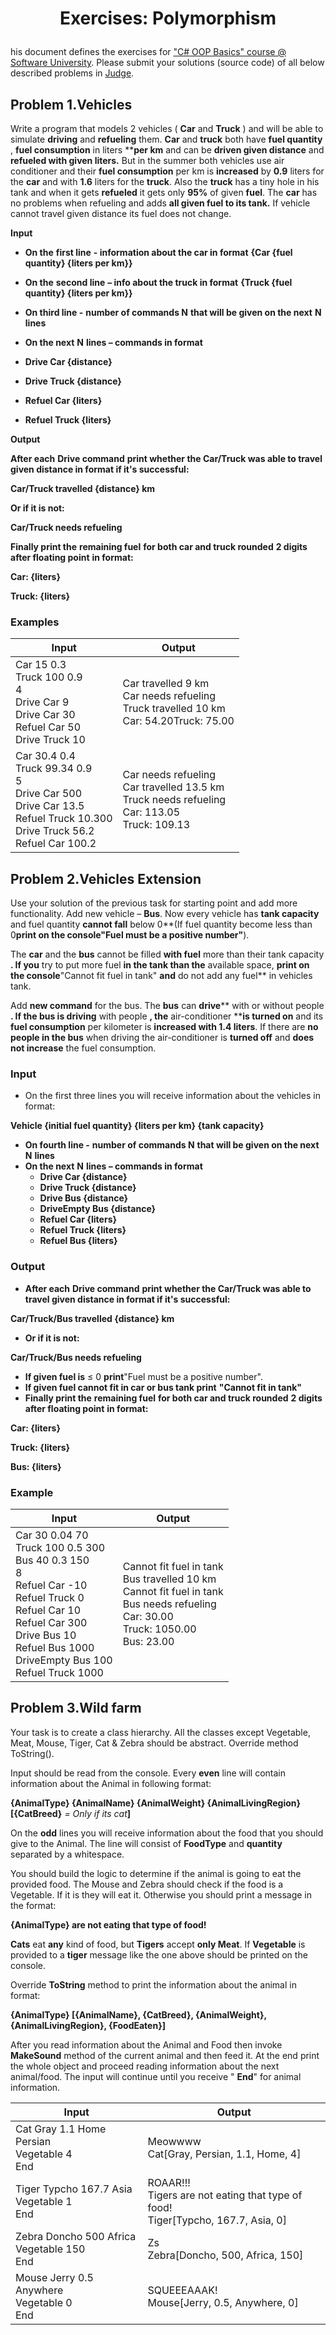 ﻿# <p align="center"> Exercises: Polymorphism </p>

his document defines the exercises for [&quot;C# OOP Basics&quot; course @ Software University](https://softuni.bg/csharp-basics-oop). Please submit your solutions (source code) of all below described problems in [Judge](https://judge.softuni.bg/).

## Problem 1.Vehicles

Write a program that models 2 vehicles ( **Car** and **Truck** ) and will be able to simulate **driving** and **refueling** them. **Car** and **truck** both have **fuel quantity** , **fuel consumption** in liters ****per km** and can be **driven given distance** and **refueled with given liters.** But in the summer both vehicles use air conditioner and their **fuel consumption** per km is **increased** by **0.9** liters for the **car** and with **1.6** liters for the **truck**. Also the **truck** has a tiny hole in his tank and when it gets **refueled** it gets only **95%** of given **fuel**. The **car** has no problems when refueling and adds **all given fuel to its tank.** If vehicle cannot travel given distance its fuel does not change.

**Input**

- **On the**  **first line**  **- information about the car in format**  **{Car {fuel quantity} {liters per km}}**
- **On the**  **second line**  **– info about the truck in format**  **{Truck {fuel quantity} {liters per km}}**
- **On third line -**  **number of commands N**  **that will be given on the next**  **N**  **lines**
- **On the next**  **N**  **lines – commands in format**

- **Drive Car {distance}**
- **Drive Truck {distance}**
- **Refuel Car {liters}**
- **Refuel Truck {liters}**

**Output**

**After each**  **Drive command**  **print whether the Car/Truck was able to travel given distance in format if it&#39;s successful:**

**Car/Truck travelled {distance} km**

**Or if it is not:**

**Car/Truck needs refueling**

**Finally print the**  **remaining fuel**  **for both car and truck rounded**  **2 digits after floating point**  **in format:**

**Car: {liters}**

**Truck: {liters}**

### Examples

| **Input** | **Output** |
| --- | --- |
| Car 15 0.3 <br/> Truck 100 0.9 <br/> 4 <br/> Drive Car 9 <br/> Drive Car 30 <br/> Refuel Car 50 <br/> Drive Truck 10 | Car travelled 9 km <br/> Car needs refueling <br/> Truck travelled 10 km <br/> Car: 54.20Truck: 75.00 |
| Car 30.4 0.4 <br/> Truck 99.34 0.9 <br/> 5 <br/> Drive Car 500 <br/> Drive Car 13.5 <br/> Refuel Truck 10.300 <br/> Drive Truck 56.2 <br/> Refuel Car 100.2 | Car needs refueling <br/> Car travelled 13.5 km <br/> Truck needs refueling <br/> Car: 113.05 <br/> Truck: 109.13 |

## Problem 2.Vehicles Extension

Use your solution of the previous task for starting point and add more functionality. Add new vehicle – **Bus**. Now every vehicle has **tank capacity** and fuel quantity **cannot fall** below 0**(If fuel quantity become less than 0**print **on the console**&quot;Fuel must be a positive number&quot;**).

The **car** and the **bus** cannot be filled **with fuel** more than their tank capacity **. If you** try to put more fuel **in the tank than the** available space, **print on the console**&quot;Cannot fit fuel in tank&quot; **and** do not add any fuel** in vehicles tank.

Add **new command** for the bus. The **bus** can **drive**** with or without people **. If the bus is driving** with people **, the** air-conditioner ****is turned on** and its **fuel consumption** per kilometer is **increased with 1.4 liters**. If there are **no people in the bus** when driving the air-conditioner is **turned off** and **does not increase** the fuel consumption.

### Input

- On the first three lines you will receive information about the vehicles in format:

**Vehicle {initial fuel quantity} {liters per km} {tank capacity}**

- **On fourth line -**  **number of commands N**  **that will be given on the next**  **N**  **lines**
- **On the next**  **N**  **lines – commands in format**
  - **Drive Car {distance}**
  - **Drive Truck {distance}**
  - **Drive Bus {distance}**
  - **DriveEmpty Bus {distance}**
  - **Refuel Car {liters}**
  - **Refuel Truck {liters}**
  - **Refuel Bus {liters}**

### Output

- **After each**  **Drive command**  **print whether the Car/Truck was able to travel given distance in format if it&#39;s successful:**

**Car/Truck/Bus travelled {distance} km**

- **Or if it is not:**

**Car/Truck/Bus needs refueling**

- **If given fuel is** ≤ 0 **print**&quot;Fuel must be a positive number&quot;.
- **If given fuel cannot fit in car or bus tank print**  **&quot;Cannot fit in tank&quot;**
- **Finally print the**  **remaining fuel**  **for both car and truck rounded**  **2 digits after floating point**  **in format:**

**Car: {liters}**

**Truck: {liters}**

**Bus: {liters}**

### Example

| **Input** | **Output** |
| --- | --- |
| Car 30 0.04 70 <br/> Truck 100 0.5 300 <br/> Bus 40 0.3 150 <br/> 8 <br/> Refuel Car -10 <br/> Refuel Truck 0 <br/> Refuel Car 10 <br/> Refuel Car 300 <br/> Drive Bus 10 <br/> Refuel Bus 1000 <br/> DriveEmpty Bus 100 <br/> Refuel Truck 1000   | Cannot fit fuel in tank <br/> Bus travelled 10 km <br/> Cannot fit fuel in tank <br/> Bus needs refueling <br/> Car: 30.00 <br/> Truck: 1050.00 <br/> Bus: 23.00 |

## Problem 3.Wild farm

Your task is to create a class hierarchy. All the classes except Vegetable, Meat, Mouse, Tiger, Cat &amp; Zebra should be abstract. Override method ToString().

Input should be read from the console. Every **even** line will contain information about the Animal in following format:

**{AnimalType} {AnimalName} {AnimalWeight} {AnimalLivingRegion} [{CatBreed}** _= Only if its cat_**]**

On the **odd** lines you will receive information about the food that you should give to the Animal. The line will consist of **FoodType** and **quantity** separated by a whitespace.

You should build the logic to determine if the animal is going to eat the provided food. The Mouse and Zebra should check if the food is a Vegetable. If it is they will eat it. Otherwise you should print a message in the format:

**{AnimalType} are not eating that type of food!**

**Cats** eat **any** kind of food, but **Tigers** accept **only Meat**. If **Vegetable** is provided to a **tiger** message like the one above should be printed on the console.

Override **ToString** method to print the information about the animal in format:

**{AnimalType} [{AnimalName}, {CatBreed}, {AnimalWeight}, {AnimalLivingRegion}, {FoodEaten}]**

After you read information about the Animal and Food then invoke **MakeSound** method of the current animal and then feed it. At the end print the whole object and proceed reading information about the next animal/food. The input will continue until you receive &quot; **End**&quot; for animal information.

| **Input** | **Output** |
| --- | --- |
| Cat Gray 1.1 Home Persian <br/> Vegetable 4 <br/> End | Meowwww <br/> Cat[Gray, Persian, 1.1, Home, 4] |
| Tiger Typcho 167.7 Asia <br/> Vegetable 1 <br/> End | ROAAR!!! <br/> Tigers are not eating that type of food! <br/> Tiger[Typcho, 167.7, Asia, 0] |
| Zebra Doncho 500 Africa <br/> Vegetable 150 <br/> End | Zs <br/> Zebra[Doncho, 500, Africa, 150] |
| Mouse Jerry 0.5 Anywhere <br/> Vegetable 0 <br/> End | SQUEEEAAAK! <br/>  Mouse[Jerry, 0.5, Anywhere, 0] |